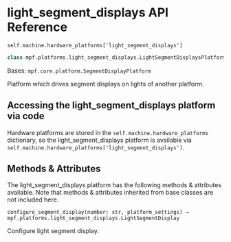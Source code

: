 # light_segment_displays API Reference

`self.machine.hardware_platforms['light_segment_displays']`

``` python
class mpf.platforms.light_segment_displays.LightSegmentDisplaysPlatform(machine)
```

Bases: `mpf.core.platform.SegmentDisplayPlatform`

Platform which drives segment displays on lights of another platform.

## Accessing the light_segment_displays platform via code

Hardware platforms are stored in the `self.machine.hardware_platforms` dictionary, so the light_segment_displays platform is available via `self.machine.hardware_platforms['light_segment_displays']`.

## Methods & Attributes

The light_segment_displays platform has the following methods & attributes available. Note that methods & attributes inherited from base classes are not included here.

`configure_segment_display(number: str, platform_settings) → mpf.platforms.light_segment_displays.LightSegmentDisplay`

Configure light segment display.
